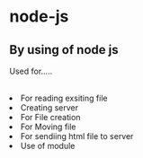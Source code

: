 # node-js

<h2> By using of node js </h2>
<p> Used for..... </p> </br>
<li> For reading exsiting file </li> 
<li> Creating server </li>
<li> For File creation </li>
<li> For Moving file </li>
<li> For sendiing html file to server </li>
<li> Use of module </li>
